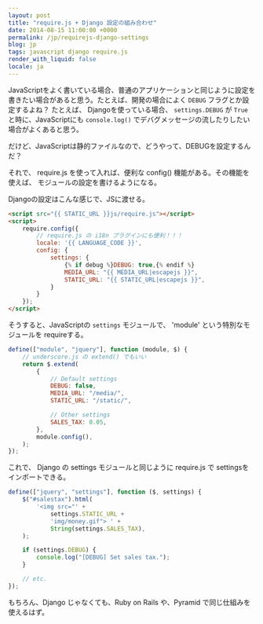 ```yaml
---
layout: post
title: "require.js + Django 設定の組み合わせ"
date: 2014-08-15 11:00:00 +0000
permalink: /jp/requirejs-django-settings
blog: jp
tags: javascript django require.js
render_with_liquid: false
locale: ja
---
```


JavaScriptをよく書いている場合、普通のアプリケーションと同じように設定を
書きたい場合があると思う。たとえば、開発の場合によく `DEBUG` フラグとか設定するよね？
たとえば、 Djangoを使っている場合、 `settings.DEBUG` が `True` と時に、JavaScriptにも
`console.log()` でデバグメッセージの流したりしたい場合がよくあると思う。

だけど、JavaScriptは静的ファイルなので、どうやって、DEBUGを設定するんだ？

それで、 require.js を使って入れば、便利な config() 機能がある。その機能を使えば、
モジュールの設定を書けるようになる。

Djangoの設定はこんな感じで、JSに渡せる。

```html
<script src="{{ STATIC_URL }}js/require.js"></script>
<script>
    require.config({
        // require.js の i18n プラグインにも便利！！！
        locale: '{{ LANGUAGE_CODE }}',
        config: {
            settings: {
                {% if debug %}DEBUG: true,{% endif %}
                MEDIA_URL: "{{ MEDIA_URL|escapejs }}",
                STATIC_URL: "{{ STATIC_URL|escapejs }}",
            }
        }
    });
</script>
```

そうすると、JavaScriptの `settings` モジュールで、 'module' という特別なモジュールを
requireする。

```javascript
define(["module", "jquery"], function (module, $) {
    // underscore.js の extend() でもいい
    return $.extend(
        {
            // Default settings
            DEBUG: false,
            MEDIA_URL: "/media/",
            STATIC_URL: "/static/",

            // Other settings
            SALES_TAX: 0.05,
        },
        module.config(),
    );
});
```

これで、 Django の settings モジュールと同じように require.js で
settingsをインポートできる。

```javascript
define(["jquery", "settings"], function ($, settings) {
    $("#salestax").html(
        '<img src="' +
            settings.STATIC_URL +
            'img/money.gif"> ' +
            String(settings.SALES_TAX),
    );

    if (settings.DEBUG) {
        console.log("[DEBUG] Set sales tax.");
    }

    // etc.
});
```

もちろん、Django じゃなくても、Ruby on Rails や、Pyramid で同じ仕組みを使えるはず。
